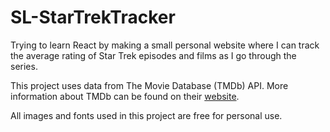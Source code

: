 # SL-StarTrekTracker

Trying to learn React by making a small personal website where I can track the average rating of Star Trek episodes and films as I go through the series.

This project uses data from The Movie Database (TMDb) API. More information about TMDb can be found on their [website](https://www.themoviedb.org/).

All images and fonts used in this project are free for personal use.
